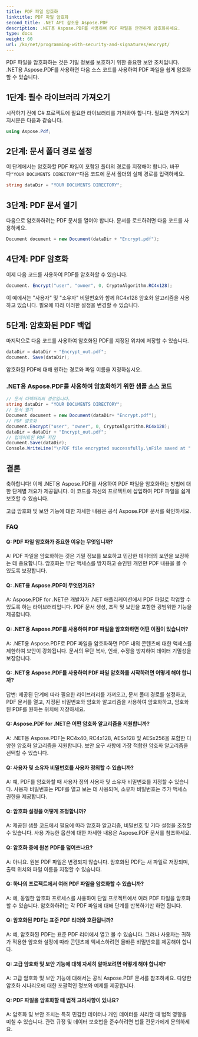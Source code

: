 ```yaml
---
title: PDF 파일 암호화
linktitle: PDF 파일 암호화
second_title: .NET API 참조용 Aspose.PDF
description: .NET용 Aspose.PDF를 사용하여 PDF 파일을 안전하게 암호화하세요.
type: docs
weight: 60
url: /ko/net/programming-with-security-and-signatures/encrypt/
---
```

PDF 파일을 암호화하는 것은 기밀 정보를 보호하기 위한 중요한 보안 조치입니다. .NET용 Aspose.PDF를 사용하면 다음 소스 코드를 사용하여 PDF 파일을 쉽게 암호화할 수 있습니다.

## 1단계: 필수 라이브러리 가져오기

시작하기 전에 C# 프로젝트에 필요한 라이브러리를 가져와야 합니다. 필요한 가져오기 지시문은 다음과 같습니다.

```csharp
using Aspose.Pdf;
```

## 2단계: 문서 폴더 경로 설정

 이 단계에서는 암호화할 PDF 파일이 포함된 폴더의 경로를 지정해야 합니다. 바꾸다`"YOUR DOCUMENTS DIRECTORY"`다음 코드에 문서 폴더의 실제 경로를 입력하세요.

```csharp
string dataDir = "YOUR DOCUMENTS DIRECTORY";
```

## 3단계: PDF 문서 열기

다음으로 암호화하려는 PDF 문서를 열어야 합니다. 문서를 로드하려면 다음 코드를 사용하세요.

```csharp
Document document = new Document(dataDir + "Encrypt.pdf");
```

## 4단계: PDF 암호화

이제 다음 코드를 사용하여 PDF를 암호화할 수 있습니다.

```csharp
document. Encrypt("user", "owner", 0, CryptoAlgorithm.RC4x128);
```

이 예에서는 "사용자" 및 "소유자" 비밀번호와 함께 RC4x128 암호화 알고리즘을 사용하고 있습니다. 필요에 따라 이러한 설정을 변경할 수 있습니다.

## 5단계: 암호화된 PDF 백업

마지막으로 다음 코드를 사용하여 암호화된 PDF를 지정된 위치에 저장할 수 있습니다.

```csharp
dataDir = dataDir + "Encrypt_out.pdf";
document. Save(dataDir);
```

암호화된 PDF에 대해 원하는 경로와 파일 이름을 지정하십시오.

### .NET용 Aspose.PDF를 사용하여 암호화하기 위한 샘플 소스 코드 
```csharp
// 문서 디렉터리의 경로입니다.
string dataDir = "YOUR DOCUMENTS DIRECTORY";
// 문서 열기
Document document = new Document(dataDir+ "Encrypt.pdf");
// PDF 암호화
document.Encrypt("user", "owner", 0, CryptoAlgorithm.RC4x128);
dataDir = dataDir + "Encrypt_out.pdf";
// 업데이트된 PDF 저장
document.Save(dataDir);
Console.WriteLine("\nPDF file encrypted successfully.\nFile saved at " + dataDir);
```

## 결론

축하합니다! 이제 .NET용 Aspose.PDF를 사용하여 PDF 파일을 암호화하는 방법에 대한 단계별 개요가 제공됩니다. 이 코드를 자신의 프로젝트에 삽입하여 PDF 파일을 쉽게 보호할 수 있습니다.

고급 암호화 및 보안 기능에 대한 자세한 내용은 공식 Aspose.PDF 문서를 확인하세요.

### FAQ

#### Q: PDF 파일 암호화가 중요한 이유는 무엇입니까?

A: PDF 파일을 암호화하는 것은 기밀 정보를 보호하고 민감한 데이터의 보안을 보장하는 데 중요합니다. 암호화는 무단 액세스를 방지하고 승인된 개인만 PDF 내용을 볼 수 있도록 보장합니다.

#### Q: .NET용 Aspose.PDF이 무엇인가요?

A: Aspose.PDF for .NET은 개발자가 .NET 애플리케이션에서 PDF 파일로 작업할 수 있도록 하는 라이브러리입니다. PDF 문서 생성, 조작 및 보안을 포함한 광범위한 기능을 제공합니다.

#### Q: .NET용 Aspose.PDF를 사용하여 PDF 파일을 암호화하면 어떤 이점이 있습니까?

A: .NET용 Aspose.PDF로 PDF 파일을 암호화하면 PDF 내의 콘텐츠에 대한 액세스를 제한하여 보안이 강화됩니다. 문서의 무단 복사, 인쇄, 수정을 방지하여 데이터 기밀성을 보장합니다.

#### Q: .NET용 Aspose.PDF를 사용하여 PDF 파일 암호화를 시작하려면 어떻게 해야 합니까?

답변: 제공된 단계에 따라 필요한 라이브러리를 가져오고, 문서 폴더 경로를 설정하고, PDF 문서를 열고, 지정된 비밀번호와 암호화 알고리즘을 사용하여 암호화하고, 암호화된 PDF를 원하는 위치에 저장하세요.

#### Q: Aspose.PDF for .NET은 어떤 암호화 알고리즘을 지원합니까?

A: .NET용 Aspose.PDF는 RC4x40, RC4x128, AESx128 및 AESx256을 포함한 다양한 암호화 알고리즘을 지원합니다. 보안 요구 사항에 가장 적합한 암호화 알고리즘을 선택할 수 있습니다.

#### Q: 사용자 및 소유자 비밀번호를 사용자 정의할 수 있습니까?

A: 예, PDF를 암호화할 때 사용자 정의 사용자 및 소유자 비밀번호를 지정할 수 있습니다. 사용자 비밀번호는 PDF를 열고 보는 데 사용되며, 소유자 비밀번호는 추가 액세스 권한을 제공합니다.

#### Q: 암호화 설정을 어떻게 조정합니까?

A: 제공된 샘플 코드에서 필요에 따라 암호화 알고리즘, 비밀번호 및 기타 설정을 조정할 수 있습니다. 사용 가능한 옵션에 대한 자세한 내용은 Aspose.PDF 문서를 참조하세요.

#### Q: 암호화 중에 원본 PDF를 덮어쓰나요?

A: 아니요. 원본 PDF 파일은 변경되지 않습니다. 암호화된 PDF는 새 파일로 저장되며, 출력 위치와 파일 이름을 지정할 수 있습니다.

#### Q: 하나의 프로젝트에서 여러 PDF 파일을 암호화할 수 있습니까?

A: 예, 동일한 암호화 프로세스를 사용하여 단일 프로젝트에서 여러 PDF 파일을 암호화할 수 있습니다. 암호화하려는 각 PDF 파일에 대해 단계를 반복하기만 하면 됩니다.

#### Q: 암호화된 PDF는 표준 PDF 리더와 호환됩니까?

A: 예, 암호화된 PDF는 표준 PDF 리더에서 열고 볼 수 있습니다. 그러나 사용자는 귀하가 적용한 암호화 설정에 따라 콘텐츠에 액세스하려면 올바른 비밀번호를 제공해야 합니다.

#### Q: 고급 암호화 및 보안 기능에 대해 자세히 알아보려면 어떻게 해야 합니까?

A: 고급 암호화 및 보안 기능에 대해서는 공식 Aspose.PDF 문서를 참조하세요. 다양한 암호화 시나리오에 대한 포괄적인 정보와 예제를 제공합니다.

#### Q: PDF 파일을 암호화할 때 법적 고려사항이 있나요?

A: 암호화 및 보안 조치는 특히 민감한 데이터나 개인 데이터를 처리할 때 법적 영향을 미칠 수 있습니다. 관련 규정 및 데이터 보호법을 준수하려면 법률 전문가에게 문의하세요.